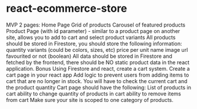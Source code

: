 # react-ecommerce-store

MVP
2 pages:
Home Page
Grid of products
Carousel of featured products
Product Page (with id parameter) - similar to a product page on another site, allows you to add to cart and select product variants
All products should be stored in Firestore, you should store the following information:
quantity
variants (could be colors, sizes, etc)
price per unit
name
image url
favourited or not (boolean)
All data should be stored in Firestore and fetched by the frontend, there should be NO static product data in the react application.
Bonus
Using Firestore and react, create a cart system. Create a cart page in your react app Add logic to prevent users from adding items to cart that are no longer in stock. You will have to check the current cart and the product quantity Cart page should have the following:
List of products in cart
ability to change quantity of products in cart
ability to remove items from cart
Make sure your site is scoped to one category of products.

